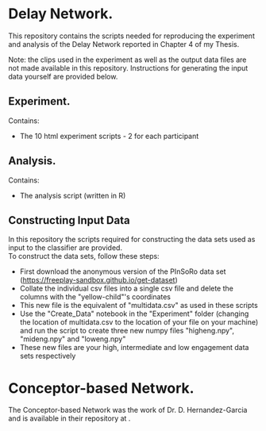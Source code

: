 # Delay Network. <br>
This repository contains the scripts needed for reproducing the experiment and analysis of the Delay Network reported in Chapter 4 of my Thesis.

Note: the clips used in the experiment as well as the output data files are not made available in this repository. Instructions for generating the input data yourself are provided below.  

## Experiment. <br>
Contains:
  - The 10 html experiment scripts - 2 for each participant
  
## Analysis. <br>
Contains:
  - The analysis script (written in R)
  
## Constructing Input Data <br>
In this repository the scripts required for constructing the data sets used as input to the classifier are provided. <br> 
To construct the data sets, follow these steps:
  - First download the anonymous version of the PInSoRo data set (https://freeplay-sandbox.github.io/get-dataset)
  - Collate the individual csv files into a single csv file and delete the columns with the "yellow-child"'s coordinates
  - This new file is the equivalent of "multidata.csv" as used in these scripts
  - Use the "Create_Data" notebook in the "Experiment" folder (changing the location of multidata.csv to the location of your file on your machine) and run the script to create three new numpy files "higheng.npy", "mideng.npy" and "loweng.npy"
  - These new files are your high, intermediate and low engagement data sets respectively

# Conceptor-based Network. <br>
The Conceptor-based Network was the work of Dr. D. Hernandez-Garcia and is available in their repository at .

